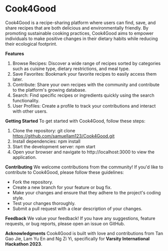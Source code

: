 # Cook4Good

Cook4Good is a recipe-sharing platform where users can find, save, and share recipes that are both delicious and environmentally friendly. By promoting sustainable cooking practices, Cook4Good aims to empower individuals to make positive changes in their dietary habits while reducing their ecological footprint.

**Features**
1. Browse Recipes: Discover a wide range of recipes sorted by categories such as cuisine type, dietary restrictions, and meal type.
2. Save Favorites: Bookmark your favorite recipes to easily access them later.
3. Contribute: Share your own recipes with the community and contribute to the platform's growing database.
4. Search: Find specific recipes or ingredients quickly using the search functionality.
5. User Profiles: Create a profile to track your contributions and interact with other users.

**Getting Started**
To get started with Cook4Good, follow these steps:
1. Clone the repository:
git clone https://github.com/samuellam123/Cook4Good.git
2. Install dependencies:
npm install
3. Start the development server:
npm start
4. Open your browser and navigate to http://localhost:3000 to view the application.

**Contributing**
We welcome contributions from the community! If you'd like to contribute to Cook4Good, please follow these guidelines:

* Fork the repository.
* Create a new branch for your feature or bug fix.
* Make your changes and ensure that they adhere to the project's coding style.
* Test your changes thoroughly.
* Submit a pull request with a clear description of your changes.

**Feedback**
We value your feedback! If you have any suggestions, feature requests, or bug reports, please open an issue on GitHub.

**Acknowledgments**
Cook4Good is built with love and contributions from Tan Gao Jie, Lam Yu En and Ng Zi Yi, specifically for **Varsity International Hackathon 2023**.

